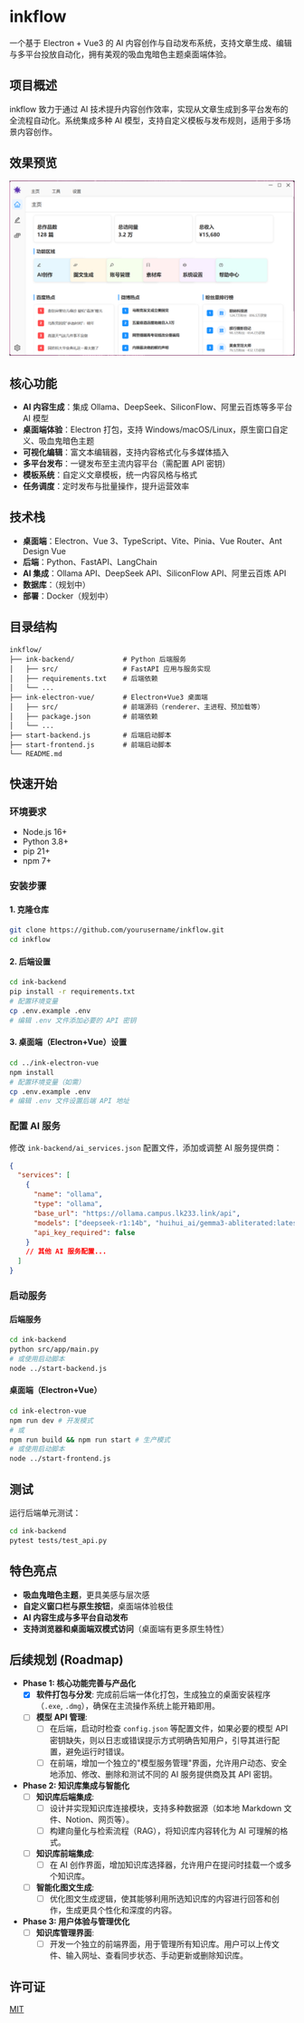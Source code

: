 # inkflow
一个基于 Electron + Vue3 的 AI 内容创作与自动发布系统，支持文章生成、编辑与多平台投放自动化，拥有美观的吸血鬼暗色主题桌面端体验。

## 项目概述
inkflow 致力于通过 AI 技术提升内容创作效率，实现从文章生成到多平台发布的全流程自动化。系统集成多种 AI 模型，支持自定义模板与发布规则，适用于多场景内容创作。

## 效果预览
![效果预览](效果预览.png)

## 核心功能
- **AI 内容生成**：集成 Ollama、DeepSeek、SiliconFlow、阿里云百炼等多平台 AI 模型
- **桌面端体验**：Electron 打包，支持 Windows/macOS/Linux，原生窗口自定义、吸血鬼暗色主题
- **可视化编辑**：富文本编辑器，支持内容格式化与多媒体插入
- **多平台发布**：一键发布至主流内容平台（需配置 API 密钥）
- **模板系统**：自定义文章模板，统一内容风格与格式
- **任务调度**：定时发布与批量操作，提升运营效率

## 技术栈
- **桌面端**：Electron、Vue 3、TypeScript、Vite、Pinia、Vue Router、Ant Design Vue
- **后端**：Python、FastAPI、LangChain
- **AI 集成**：Ollama API、DeepSeek API、SiliconFlow API、阿里云百炼 API
- **数据库**：（规划中）
- **部署**：Docker（规划中）

## 目录结构
```
inkflow/
├── ink-backend/            # Python 后端服务
│   ├── src/                # FastAPI 应用与服务实现
│   ├── requirements.txt    # 后端依赖
│   └── ...
├── ink-electron-vue/       # Electron+Vue3 桌面端
│   ├── src/                # 前端源码（renderer、主进程、预加载等）
│   ├── package.json        # 前端依赖
│   └── ...
├── start-backend.js        # 后端启动脚本
├── start-frontend.js       # 前端启动脚本
└── README.md
```

## 快速开始
### 环境要求
- Node.js 16+
- Python 3.8+
- pip 21+
- npm 7+

### 安装步骤
#### 1. 克隆仓库
```bash
git clone https://github.com/yourusername/inkflow.git
cd inkflow
```

#### 2. 后端设置
```bash
cd ink-backend
pip install -r requirements.txt
# 配置环境变量
cp .env.example .env
# 编辑 .env 文件添加必要的 API 密钥
```

#### 3. 桌面端（Electron+Vue）设置
```bash
cd ../ink-electron-vue
npm install
# 配置环境变量（如需）
cp .env.example .env
# 编辑 .env 文件设置后端 API 地址
```

### 配置 AI 服务
修改 `ink-backend/ai_services.json` 配置文件，添加或调整 AI 服务提供商：
```json
{
  "services": [
    {
      "name": "ollama",
      "type": "ollama",
      "base_url": "https://ollama.campus.lk233.link/api",
      "models": ["deepseek-r1:14b", "huihui_ai/gemma3-abliterated:latest"],
      "api_key_required": false
    }
    // 其他 AI 服务配置...
  ]
}
```

### 启动服务
#### 后端服务
```bash
cd ink-backend
python src/app/main.py
# 或使用启动脚本
node ../start-backend.js
```

#### 桌面端（Electron+Vue）
```bash
cd ink-electron-vue
npm run dev # 开发模式
# 或
npm run build && npm run start # 生产模式
# 或使用启动脚本
node ../start-frontend.js
```

## 测试
运行后端单元测试：
```bash
cd ink-backend
pytest tests/test_api.py
```

## 特色亮点
- **吸血鬼暗色主题**，更具美感与层次感
- **自定义窗口栏与原生按钮**，桌面端体验极佳
- **AI 内容生成与多平台自动发布**
- **支持浏览器和桌面端双模式访问**（桌面端有更多原生特性）

## 后续规划 (Roadmap)
- **Phase 1: 核心功能完善与产品化**
  - [x] **软件打包与分发**: 完成前后端一体化打包，生成独立的桌面安装程序（`.exe`, `.dmg`），确保在主流操作系统上能开箱即用。
  - [ ] **模型 API 管理**:
    - [ ] 在后端，启动时检查 `config.json` 等配置文件，如果必要的模型 API 密钥缺失，则以日志或错误提示方式明确告知用户，引导其进行配置，避免运行时错误。
    - [ ] 在前端，增加一个独立的"模型服务管理"界面，允许用户动态、安全地添加、修改、删除和测试不同的 AI 服务提供商及其 API 密钥。

- **Phase 2: 知识库集成与智能化**
  - [ ] **知识库后端集成**:
    - [ ] 设计并实现知识库连接模块，支持多种数据源（如本地 Markdown 文件、Notion、网页等）。
    - [ ] 构建向量化与检索流程（RAG），将知识库内容转化为 AI 可理解的格式。
  - [ ] **知识库前端集成**:
    - [ ] 在 AI 创作界面，增加知识库选择器，允许用户在提问时挂载一个或多个知识库。
  - [ ] **智能化图文生成**:
    - [ ] 优化图文生成逻辑，使其能够利用所选知识库的内容进行回答和创作，生成更具个性化和深度的内容。

- **Phase 3: 用户体验与管理优化**
  - [ ] **知识库管理界面**:
    - [ ] 开发一个独立的前端界面，用于管理所有知识库。用户可以上传文件、输入网址、查看同步状态、手动更新或删除知识库。

## 许可证
[MIT](LICENSE)
